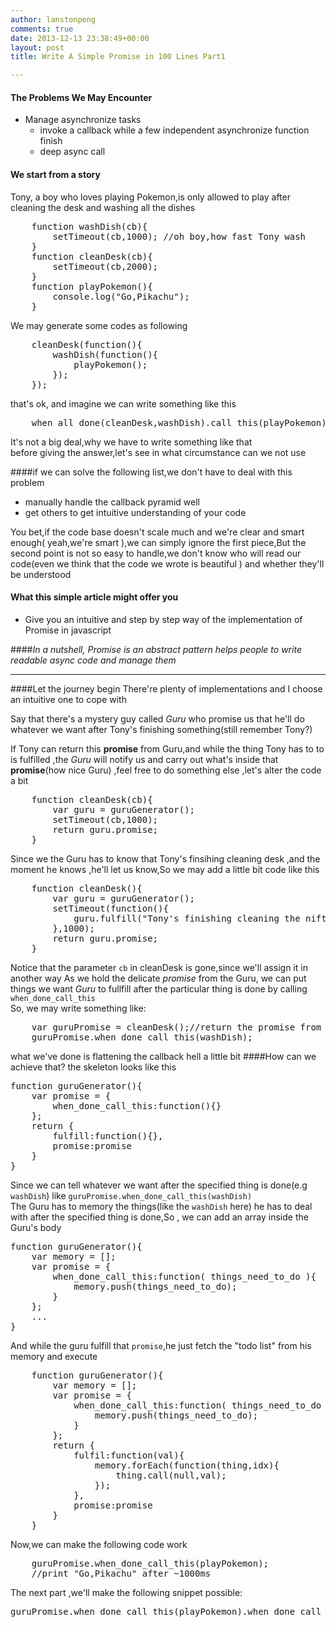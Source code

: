```yaml
---
author: lanstonpeng
comments: true
date: 2013-12-13 23:38:49+00:00
layout: post
title: Write A Simple Promise in 100 Lines Part1 

---
```


#### The Problems We May Encounter
- Manage asynchronize tasks
    - invoke a callback while a few independent asynchronize function finish  
    - deep async call

#### We start from a story
Tony, a boy who loves playing Pokemon,is only allowed to play after cleaning the desk and washing all the dishes
<pre>
    function washDish(cb){
        setTimeout(cb,1000); //oh boy,how fast Tony wash
    }
    function cleanDesk(cb){
        setTimeout(cb,2000);
    }
    function playPokemon(){
        console.log("Go,Pikachu");
    }
</pre>
We may generate some codes as following
<pre>
    cleanDesk(function(){
        washDish(function(){
            playPokemon();
        });
    });
</pre>
that's ok, and imagine we can write something like this
<pre>
    when_all_done(cleanDesk,washDish).call_this(playPokemon);
</pre> 
It's not a big deal,why we have to write something like that  
before giving the answer,let's see in what circumstance can we not use   

####if we can solve the following list,we don't have to deal with this problem
- manually handle the callback pyramid well   
- get others to get intuitive understanding of your code

You bet,if the code base doesn't scale much and we're clear and smart enough( yeah,we're smart ),we can simply ignore the first piece,But the second point is not so easy to handle,we don't know who will read our code(even we think that the code we wrote is beautiful ) and whether they'll be understood

#### What this simple article might offer you
- Give you an intuitive and step by step way of the implementation of Promise in javascript

####*In a nutshell,  Promise is an abstract pattern helps people to write readable async code and manage them*

--------

####Let the journey begin
There're plenty of implementations and I choose an intuitive one to cope with  

Say that there's a mystery guy called *Guru* who promise us that he'll do whatever we want after Tony's finishing something(still remember Tony?)  

If Tony can return this **promise** from Guru,and while the thing Tony has to to is fulfilled ,the *Guru* will notify us and carry out what's inside that **promise**(how nice Guru) ,feel free to do something else
,let's alter the code a bit
<pre>
    function cleanDesk(cb){
        var guru = guruGenerator();
        setTimeout(cb,1000);
        return guru.promise;
    }
</pre>
Since we the Guru has to know that Tony's finsihing cleaning desk ,and the moment he knows ,he'll let us know,So we may add a little bit code like this  
<pre>
    function cleanDesk(){
        var guru = guruGenerator();
        setTimeout(function(){
            guru.fulfill("Tony's finishing cleaning the nifty desk");
        },1000);
        return guru.promise;
    }
</pre>
Notice that the parameter `cb` in cleanDesk is gone,since we'll assign it in another way
As we hold the delicate *promise* from the Guru, we can put things we want *Guru* to fullfill after the particular thing is done by calling  `when_done_call_this`  
So, we may write something like:
<pre>
    var guruPromise = cleanDesk();//return the promise from Guru
    guruPromise.when_done_call_this(washDish);
</pre> 
what we've done is flattening the callback hell a little bit
####How can we achieve that?
the skeleton looks like this
<pre>
function guruGenerator(){
    var promise = {
        when_done_call_this:function(){}
    };
    return {
        fulfill:function(){},
        promise:promise
    }
}
</pre>
Since we can tell whatever we want after the specified thing is done(e.g `washDish`)
like `guruPromise.when_done_call_this(washDish)`  
The Guru has to memory the things(like the `washDish` here) he has to deal with after the specified thing is done,So , we can add an array inside the Guru's body 
<pre>
function guruGenerator(){
    var memory = [];
    var promise = {
        when_done_call_this:function( things_need_to_do ){
            memory.push(things_need_to_do);
        }
    };
    ...
}
</pre>
And while the guru fulfill that `promise`,he just fetch the "todo list" from his memory and execute
<pre>
    function guruGenerator(){
        var memory = [];
        var promise = {
            when_done_call_this:function( things_need_to_do ){
                memory.push(things_need_to_do);
            }
        };
        return {
            fulfil:function(val){
                memory.forEach(function(thing,idx){
                    thing.call(null,val);
                });
            },
            promise:promise
        }
    }
</pre>
Now,we can make the following code work
<pre>
    guruPromise.when_done_call_this(playPokemon);
    //print "Go,Pikachu" after ~1000ms 
</pre>
The next part ,we'll make the following snippet possible:  
<pre>
guruPromise.when_done_call_this(playPokemon).when_done_call_this(playPokemon);
</pre>
